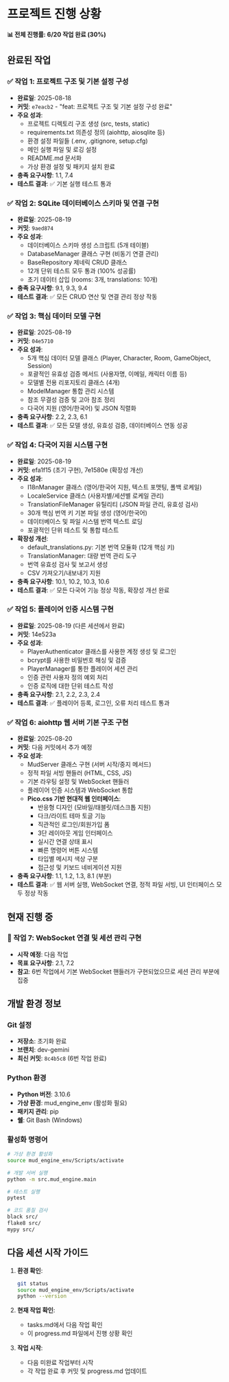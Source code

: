 # 프로젝트 진행 상황

**📊 전체 진행률: 6/20 작업 완료 (30%)**

## 완료된 작업

### ✅ 작업 1: 프로젝트 구조 및 기본 설정 구성

- **완료일**: 2025-08-18
- **커밋**: `e7eacb2` - "feat: 프로젝트 구조 및 기본 설정 구성 완료"
- **주요 성과**:
  - 프로젝트 디렉토리 구조 생성 (src, tests, static)
  - requirements.txt 의존성 정의 (aiohttp, aiosqlite 등)
  - 환경 설정 파일들 (.env, .gitignore, setup.cfg)
  - 메인 실행 파일 및 로깅 설정
  - README.md 문서화
  - 가상 환경 설정 및 패키지 설치 완료
- **충족 요구사항**: 1.1, 7.4
- **테스트 결과**: ✅ 기본 실행 테스트 통과

### ✅ 작업 2: SQLite 데이터베이스 스키마 및 연결 구현

- **완료일**: 2025-08-19
- **커밋**: `9aed874`
- **주요 성과**:
  - 데이터베이스 스키마 생성 스크립트 (5개 테이블)
  - DatabaseManager 클래스 구현 (비동기 연결 관리)
  - BaseRepository 제네릭 CRUD 클래스
  - 12개 단위 테스트 모두 통과 (100% 성공률)
  - 초기 데이터 삽입 (rooms: 3개, translations: 10개)
- **충족 요구사항**: 9.1, 9.3, 9.4
- **테스트 결과**: ✅ 모든 CRUD 연산 및 연결 관리 정상 작동

### ✅ 작업 3: 핵심 데이터 모델 구현

- **완료일**: 2025-08-19
- **커밋**: `04e5710`
- **주요 성과**:
  - 5개 핵심 데이터 모델 클래스 (Player, Character, Room, GameObject, Session)
  - 포괄적인 유효성 검증 메서드 (사용자명, 이메일, 캐릭터 이름 등)
  - 모델별 전용 리포지토리 클래스 (4개)
  - ModelManager 통합 관리 시스템
  - 참조 무결성 검증 및 고아 참조 정리
  - 다국어 지원 (영어/한국어) 및 JSON 직렬화
- **충족 요구사항**: 2.2, 2.3, 6.1
- **테스트 결과**: ✅ 모든 모델 생성, 유효성 검증, 데이터베이스 연동 성공

### ✅ 작업 4: 다국어 지원 시스템 구현

- **완료일**: 2025-08-19
- **커밋**: efa1f15 (초기 구현), 7e1580e (확장성 개선)
- **주요 성과**:
  - I18nManager 클래스 (영어/한국어 지원, 텍스트 포맷팅, 폴백 로케일)
  - LocaleService 클래스 (사용자별/세션별 로케일 관리)
  - TranslationFileManager 유틸리티 (JSON 파일 관리, 유효성 검사)
  - 30개 핵심 번역 키 기본 파일 생성 (영어/한국어)
  - 데이터베이스 및 파일 시스템 번역 텍스트 로딩
  - 포괄적인 단위 테스트 및 통합 테스트
- **확장성 개선**:
  - default_translations.py: 기본 번역 모듈화 (12개 핵심 키)
  - TranslationManager: 대량 번역 관리 도구
  - 번역 유효성 검사 및 보고서 생성
  - CSV 가져오기/내보내기 지원
- **충족 요구사항**: 10.1, 10.2, 10.3, 10.6
- **테스트 결과**: ✅ 모든 다국어 기능 정상 작동, 확장성 개선 완료

### ✅ 작업 5: 플레이어 인증 시스템 구현

- **완료일**: 2025-08-19 (다른 세션에서 완료)
- **커밋**: 14e523a
- **주요 성과**:
  - PlayerAuthenticator 클래스를 사용한 계정 생성 및 로그인
  - bcrypt를 사용한 비밀번호 해싱 및 검증
  - PlayerManager를 통한 플레이어 세션 관리
  - 인증 관련 사용자 정의 예외 처리
  - 인증 로직에 대한 단위 테스트 작성
- **충족 요구사항**: 2.1, 2.2, 2.3, 2.4
- **테스트 결과**: ✅ 플레이어 등록, 로그인, 오류 처리 테스트 통과

### ✅ 작업 6: aiohttp 웹 서버 기본 구조 구현

- **완료일**: 2025-08-20
- **커밋**: 다음 커밋에서 추가 예정
- **주요 성과**:
  - MudServer 클래스 구현 (서버 시작/중지 메서드)
  - 정적 파일 서빙 핸들러 (HTML, CSS, JS)
  - 기본 라우팅 설정 및 WebSocket 핸들러
  - 플레이어 인증 시스템과 WebSocket 통합
  - **Pico.css 기반 현대적 웹 인터페이스**:
    - 반응형 디자인 (모바일/태블릿/데스크톱 지원)
    - 다크/라이트 테마 토글 기능
    - 직관적인 로그인/회원가입 폼
    - 3단 레이아웃 게임 인터페이스
    - 실시간 연결 상태 표시
    - 빠른 명령어 버튼 시스템
    - 타입별 메시지 색상 구분
    - 접근성 및 키보드 네비게이션 지원
- **충족 요구사항**: 1.1, 1.2, 1.3, 8.1 (부분)
- **테스트 결과**: ✅ 웹 서버 실행, WebSocket 연결, 정적 파일 서빙, UI 인터페이스 모두 정상 작동

## 현재 진행 중

### 🔄 작업 7: WebSocket 연결 및 세션 관리 구현

- **시작 예정**: 다음 작업
- **목표 요구사항**: 2.1, 7.2
- **참고**: 6번 작업에서 기본 WebSocket 핸들러가 구현되었으므로 세션 관리 부분에 집중

## 개발 환경 정보

### Git 설정

- **저장소**: 초기화 완료
- **브랜치**: dev-gemini
- **최신 커밋**: `8c4b5c8` (6번 작업 완료)

### Python 환경

- **Python 버전**: 3.10.6
- **가상 환경**: mud_engine_env (활성화 필요)
- **패키지 관리**: pip
- **쉘**: Git Bash (Windows)

### 활성화 명령어

```bash
# 가상 환경 활성화
source mud_engine_env/Scripts/activate

# 개발 서버 실행
python -m src.mud_engine.main

# 테스트 실행
pytest

# 코드 품질 검사
black src/
flake8 src/
mypy src/
```

## 다음 세션 시작 가이드

1. **환경 확인**:

   ```bash
   git status
   source mud_engine_env/Scripts/activate
   python --version
   ```

2. **현재 작업 확인**:

   - tasks.md에서 다음 작업 확인
   - 이 progress.md 파일에서 진행 상황 확인

3. **작업 시작**:
   - 다음 미완료 작업부터 시작
   - 각 작업 완료 후 커밋 및 progress.md 업데이트
